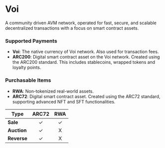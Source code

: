 # Voi
A community driven AVM network, operated for fast, secure, and scalable decentralized transactions with a focus on smart contract assets.

### Supported Payments
- **Voi**: The native currency of Voi network. Also used for transaction fees.
- **ARC200**: Digital smart contract asset on the Voi network. Created using the ARC200 standard. This includes stablecoins, wrapped tokens and loyalty points.

### Purchasable Items 
- **RWA**: Non-tokenized real-world assets.
- **ARC72**: Digital smart contract asset. Created using the ARC72 standard, supporting advanced NFT and SFT functionalities.


| Type        | ARC72            | RWA               |
|-------------|-------------------|-------------------|
| **Sale**    | <center>✓</center> | <center>✓</center> |
| **Auction** | <center>✓</center> | <center>X</center> |
| **Reverse** | <center>✓</center> | <center>X</center> |

